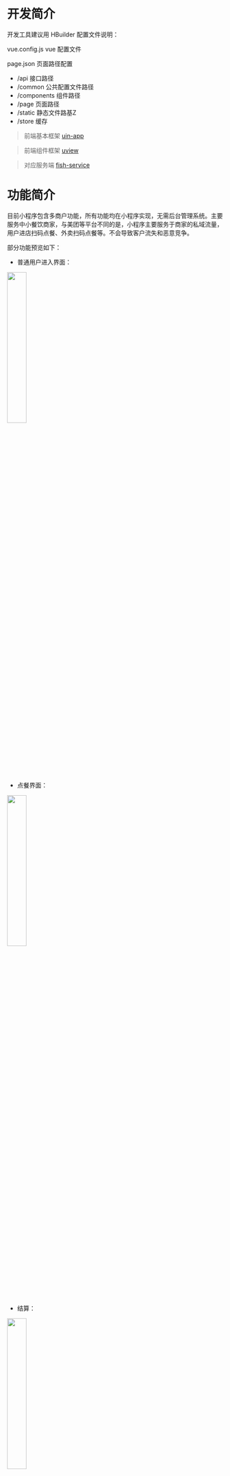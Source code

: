 # 开发简介
开发工具建议用 HBuilder
配置文件说明：


vue.config.js vue 配置文件

page.json 页面路径配置

- /api 接口路径
- /common 公共配置文件路径
- /components 组件路径
- /page 页面路径
- /static 静态文件路基Z
- /store 缓存

> 前端基本框架 [uin-app ](https://uniapp.dcloud.io/)

> 前端组件框架 [uview](https://www.uviewui.com/)

> 对应服务端 [fish-service](https://github.com/imtmn/fish-service)

# 功能简介
目前小程序包含多商户功能，所有功能均在小程序实现，无需后台管理系统。主要服务中小餐饮商家，与美团等平台不同的是，小程序主要服务于商家的私域流量，用户进店扫码点餐、外卖扫码点餐等。不会导致客户流失和恶意竞争。

部分功能预览如下：

- 普通用户进入界面：

<img src="https://gihuhu.oss-cn-hangzhou.aliyuncs.com/%E7%AE%80%E4%BB%8B.jpg" width="30%" height="30%">


- 点餐界面：

<img src="https://gihuhu.oss-cn-hangzhou.aliyuncs.com/%E4%BB%8B%E7%BB%8D/%E7%82%B9%E9%A4%90.jpg" width="30%" height="30%">


- 结算：

<img src="https://gihuhu.oss-cn-hangzhou.aliyuncs.com/%E4%BB%8B%E7%BB%8D/%E7%BB%93%E7%AE%97.jpg" width="30%" height="30%">

- 订单列表

<img src="https://gihuhu.oss-cn-hangzhou.aliyuncs.com/%E4%BB%8B%E7%BB%8D/%E8%AE%A2%E5%8D%95.jpg" width="30%" height="30%">

- 个人中心

<img src="https://gihuhu.oss-cn-hangzhou.aliyuncs.com/%E4%BB%8B%E7%BB%8D/%E4%B8%AA%E4%BA%BA%E4%B8%AD%E5%BF%83.jpg" width="30%" height="30%">

# 开原许可

